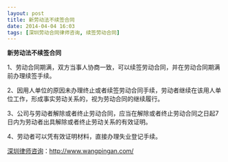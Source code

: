```yaml
---
layout: post
title: 新劳动法不续签合同
date: 2014-04-04 16:03
tags: [深圳劳动合同律师咨询, 续签劳动合同]
---
```

<strong>新劳动法不续签合同</strong>

1、劳动合同期满，双方当事人协商一致，可以续签劳动合同，并在劳动合同期满前办理续签手续。

2、因用人单位的原因未办理终止或者续签劳动合同手续，劳动者继续在该用人单位工作，形成事实劳动关系的，视为劳动合同的继续履行。

3、公司与劳动者解除或者终止劳动合同，应当在解除或者终止劳动合同之日起7日内为劳动者出具解除或者终止劳动关系的有效证明。

4、劳动者可以凭有效证明材料，直接办理失业登记手续。

<a href="http://www.wangpingan.com/">深圳律师咨询</a>：<a href="http://www.wangpingan.com/">http://www.wangpingan.com/</a>

